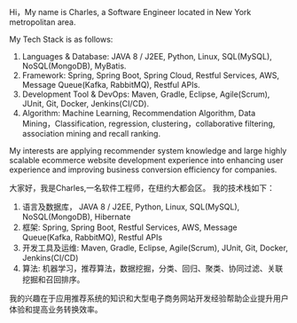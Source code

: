 Hi，My name is Charles, a Software Engineer located in New York metropolitan area.

My Tech Stack is as follows:
1. Languages & Database: JAVA 8 / J2EE, Python, Linux, SQL(MySQL), NoSQL(MongoDB), MyBatis. 
2. Framework: Spring, Spring Boot, Spring Cloud, Restful Services, AWS, Message Queue(Kafka, RabbitMQ), Restful APIs.
3. Development Tool & DevOps: Maven, Gradle, Eclipse, Agile(Scrum), JUnit, Git, Docker, Jenkins(CI/CD).
4. Algorithm: Machine Learning, Recommendation Algorithm, Data Mining，Classification, regression, clustering，collaborative filtering, association mining and recall ranking.

My interests are applying recommender system knowledge and large highly scalable ecommerce website development experience into enhancing user experience and improving business conversion efficiency for companies.

大家好，我是Charles,一名软件工程师，在纽约大都会区。
我的技术栈如下：
1. 语言及数据库， JAVA 8 / J2EE, Python, Linux, SQL(MySQL), NoSQL(MongoDB), Hibernate 
2. 框架: Spring, Spring Boot, Restful Services, AWS, Message Queue(Kafka, RabbitMQ), Restful APIs
3. 开发工具及运维: Maven, Gradle, Eclipse, Agile(Scrum), JUnit, Git, Docker, Jenkins(CI/CD)
4. 算法: 机器学习，推荐算法，数据挖掘，分类、回归、聚类、协同过滤、关联挖掘和召回排序。

我的兴趣在于应用推荐系统的知识和大型电子商务网站开发经验帮助企业提升用户体验和提高业务转换效率。
